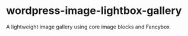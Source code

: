 # wordpress-image-lightbox-gallery
A lightweight image gallery using core image blocks and Fancybox

